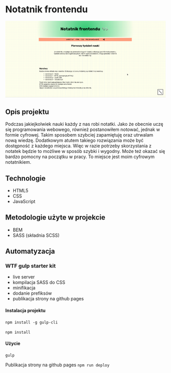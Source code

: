 # Notatnik frontendu
![screenshot project](GitHub/Screenshot.png)
## Opis projektu
Podczas jakiejkolwiek nauki każdy z nas robi notatki. Jako że obecnie uczę się programowania webowego, również postanowiłem notować, jednak w formie cyfrowej. Takim sposobem szybciej zapamiętuję oraz utrwalam nową wiedzę. Dodatkowym atutem takiego rozwiązania może być dostępność z każdego miejsca. Więc w razie potrzeby skorzystania z notatek będzie to możliwe w sposób szybki i wygodny. Może też okazać się bardzo pomocny na początku w pracy. To miejsce jest moim cyfrowym notatnikiem.
## Technologie
- HTML5
- CSS
- JavaScript
## Metodologie użyte w projekcie
- BEM
- SASS (składnia SCSS)
## Automatyzacja
### WTF gulp starter kit
- live server
- kompilacja SASS do CSS
- minifikacja
- dodanie prefiksów
- publikacja strony na github pages
#### Instalacja projektu

`npm install -g gulp-cli`

`npm install`

#### Użycie

`gulp`

Publikacja strony na github pages `npm run deploy`
